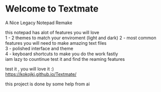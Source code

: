 # Welcome to Textmate  
A Nice Legacy Notepad Remake  

this notepad has alot of features you will love  
1 -  2 themes to match your enviroment  (light and dark)
2 -  most common features you will need to make amazing text files  
3 - polished interface and theme  
4 - keyboard shortcuts to make you do the work fastly  
iam lazy to countinue test it and find the reaming features  

test it , you will love it :)  
https://kokojkj.github.io/Textmate/  

this project is done by some help from ai  
